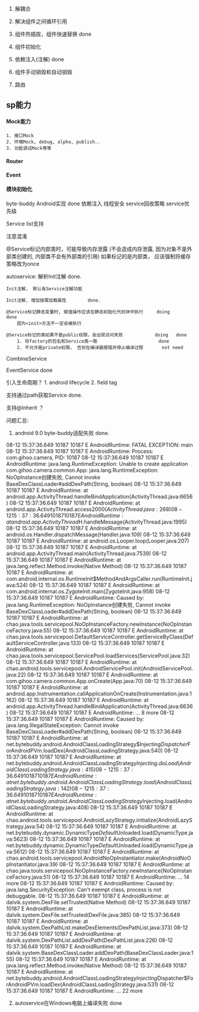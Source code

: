 1. 解耦合              
2. 解决组件之间循环引用
3. 组件热插拔，组件快速替换     done
4. 组件初始化

5. 依赖注入(注解)  done

6. 组件手动销毁和自动销毁
7. 路由

## sp能力

#### Mock能力
    1. 接口Mock
    2. 环境Mock, debug, alpha, publish..
    3. 功能调试Mock等等
    
    
#### Router


#### Event


#### 模块初始化

byte-buddy Android实现       done
依赖注入
线程安全
service回收策略
service优先级

Service list支持


注意混淆

    
@Service标记内部类时，可能导致内存泄露 (不会造成内存泄露, 因为对象不是外部类创建的, 内部类不会有外部类的引用)
    如果标记的是内部类， 应该强制将缓存策略改为once

autoservice:
    解析Init注解        done.
    
    Init注解， 默认有Service注解功能
    
    Init注解, 增加按需加载属性        done.  

    @Service标记静态变量时, 赋值操作应该在静态初始化代码块中执行     doing       done
        因为<init>方法不一定会被执行

    @Service标记的类如果不是public权限，会出现访问失败            doing   done
        1. 将factory的包名和Service类一致                       done
        2. 不允许是private权限， 否则在编译器报错并停止编译过程       not need
        

CombineService

EventService    done


引入生命周期？
    1. android lifecycle
    2. field tag

支持通过path获取Service  done.

支持@Inherit ？



问题汇总:

1. android 9.0 byte-buddy适配失败       done.

08-12 15:37:36.649 10187 10187 E AndroidRuntime: FATAL EXCEPTION: main
08-12 15:37:36.649 10187 10187 E AndroidRuntime: Process: com.gihoo.camera, PID: 10187
08-12 15:37:36.649 10187 10187 E AndroidRuntime: java.lang.RuntimeException: Unable to create application com.gihoo.camera.common.App: java.lang.RuntimeException: NoOpInstance创建失败, Cannot invoke BaseDexClassLoader#addDexPath(String, boolean)
08-12 15:37:36.649 10187 10187 E AndroidRuntime:        at android.app.ActivityThread.handleBindApplication(ActivityThread.java:6656)
08-12 15:37:36.649 10187 10187 E AndroidRuntime:        at android.app.ActivityThread.access$2000(ActivityThread.java:268)
08-12 15:37:36.649 10187 10187 E AndroidRuntime:        at android.app.ActivityThread$H.handleMessage(ActivityThread.java:1995)
08-12 15:37:36.649 10187 10187 E AndroidRuntime:        at android.os.Handler.dispatchMessage(Handler.java:109)
08-12 15:37:36.649 10187 10187 E AndroidRuntime:        at android.os.Looper.loop(Looper.java:207)
08-12 15:37:36.649 10187 10187 E AndroidRuntime:        at android.app.ActivityThread.main(ActivityThread.java:7539)
08-12 15:37:36.649 10187 10187 E AndroidRuntime:        at java.lang.reflect.Method.invoke(Native Method)
08-12 15:37:36.649 10187 10187 E AndroidRuntime:        at com.android.internal.os.RuntimeInit$MethodAndArgsCaller.run(RuntimeInit.java:524)
08-12 15:37:36.649 10187 10187 E AndroidRuntime:        at com.android.internal.os.ZygoteInit.main(ZygoteInit.java:958)
08-12 15:37:36.649 10187 10187 E AndroidRuntime: Caused by: java.lang.RuntimeException: NoOpInstance创建失败, Cannot invoke BaseDexClassLoader#addDexPath(String, boolean)
08-12 15:37:36.649 10187 10187 E AndroidRuntime:        at chao.java.tools.servicepool.NoOpInstanceFactory.newInstance(NoOpInstanceFactory.java:55)
08-12 15:37:36.649 10187 10187 E AndroidRuntime:        at chao.java.tools.servicepool.DefaultServiceController.getServiceByClass(DefaultServiceController.java:133)
08-12 15:37:36.649 10187 10187 E AndroidRuntime:        at chao.java.tools.servicepool.ServicePool.loadServices(ServicePool.java:32)
08-12 15:37:36.649 10187 10187 E AndroidRuntime:        at chao.android.tools.servicepool.AndroidServicePool.init(AndroidServicePool.java:22)
08-12 15:37:36.649 10187 10187 E AndroidRuntime:        at com.gihoo.camera.common.App.onCreate(App.java:70)
08-12 15:37:36.649 10187 10187 E AndroidRuntime:        at android.app.Instrumentation.callApplicationOnCreate(Instrumentation.java:1162)
08-12 15:37:36.649 10187 10187 E AndroidRuntime:        at android.app.ActivityThread.handleBindApplication(ActivityThread.java:6636)
08-12 15:37:36.649 10187 10187 E AndroidRuntime:        ... 8 more
08-12 15:37:36.649 10187 10187 E AndroidRuntime: Caused by: java.lang.IllegalStateException: Cannot invoke BaseDexClassLoader#addDexPath(String, boolean)
08-12 15:37:36.649 10187 10187 E AndroidRuntime:        at net.bytebuddy.android.AndroidClassLoadingStrategy$Injecting$Dispatcher$ForAndroidPVm.loadDex(AndroidClassLoadingStrategy.java:540)
08-12 15:37:36.649 10187 10187 E AndroidRuntime:        at net.bytebuddy.android.AndroidClassLoadingStrategy$Injecting.doLoad(AndroidClassLoadingStrategy.java:415)
08-12 15:37:36.649 10187 10187 E AndroidRuntime:        at net.bytebuddy.android.AndroidClassLoadingStrategy.load(AndroidClassLoadingStrategy.java:142)
08-12 15:37:36.649 10187 10187 E AndroidRuntime:        at net.bytebuddy.android.AndroidClassLoadingStrategy$Injecting.load(AndroidClassLoadingStrategy.java:408)
08-12 15:37:36.649 10187 10187 E AndroidRuntime:        at chao.android.tools.servicepool.AndroidLazyStrategy.initialize(AndroidLazyStrategy.java:54)
08-12 15:37:36.649 10187 10187 E AndroidRuntime:        at net.bytebuddy.dynamic.DynamicType$Default$Unloaded.load(DynamicType.java:5623)
08-12 15:37:36.649 10187 10187 E AndroidRuntime:        at net.bytebuddy.dynamic.DynamicType$Default$Unloaded.load(DynamicType.java:5612)
08-12 15:37:36.649 10187 10187 E AndroidRuntime:        at chao.android.tools.servicepool.AndroidNoOpInstantiator.make(AndroidNoOpInstantiator.java:39)
08-12 15:37:36.649 10187 10187 E AndroidRuntime:        at chao.java.tools.servicepool.NoOpInstanceFactory.newInstance(NoOpInstanceFactory.java:51)
08-12 15:37:36.649 10187 10187 E AndroidRuntime:        ... 14 more
08-12 15:37:36.649 10187 10187 E AndroidRuntime: Caused by: java.lang.SecurityException: Can't exempt class, process is not debuggable.
08-12 15:37:36.649 10187 10187 E AndroidRuntime:        at dalvik.system.DexFile.setTrusted(Native Method)
08-12 15:37:36.649 10187 10187 E AndroidRuntime:        at dalvik.system.DexFile.setTrusted(DexFile.java:385)
08-12 15:37:36.649 10187 10187 E AndroidRuntime:        at dalvik.system.DexPathList.makeDexElements(DexPathList.java:373)
08-12 15:37:36.649 10187 10187 E AndroidRuntime:        at dalvik.system.DexPathList.addDexPath(DexPathList.java:226)
08-12 15:37:36.649 10187 10187 E AndroidRuntime:        at dalvik.system.BaseDexClassLoader.addDexPath(BaseDexClassLoader.java:155)
08-12 15:37:36.649 10187 10187 E AndroidRuntime:        at java.lang.reflect.Method.invoke(Native Method)
08-12 15:37:36.649 10187 10187 E AndroidRuntime:        at net.bytebuddy.android.AndroidClassLoadingStrategy$Injecting$Dispatcher$ForAndroidPVm.loadDex(AndroidClassLoadingStrategy.java:531)
08-12 15:37:36.649 10187 10187 E AndroidRuntime:        ... 22 more



2. autoservice在Windows电脑上编译失败 done